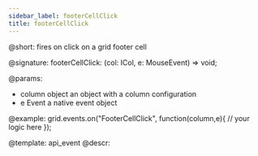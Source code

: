 ```yaml
---
sidebar_label: footerCellClick
title: footerCellClick
---          
```


@short: fires on click on a grid footer cell

@signature: footerCellClick: (col: ICol, e: MouseEvent) => void;

@params:
- column		object		an object with a column configuration
- e				Event		a native event object

@example:
grid.events.on("FooterCellClick", function(column,e){
    // your logic here
});

@template: api_event
@descr: